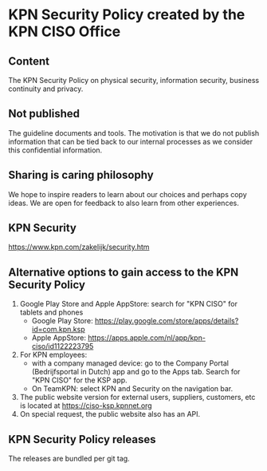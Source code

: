# KPN Security Policy created by the KPN CISO Office

## Content
The KPN Security Policy on physical security, information security, business continuity and privacy.

## Not published
The guideline documents and tools. The motivation is that we do not publish information that can be tied back to our internal processes as we consider this confidential information.

## Sharing is caring philosophy
We hope to inspire readers to learn about our choices and perhaps copy ideas. We are open for feedback to also learn from other experiences.

## KPN Security
https://www.kpn.com/zakelijk/security.htm

## Alternative options to gain access to the KPN Security Policy
1. Google Play Store and Apple AppStore: search for "KPN CISO" for tablets and phones
    * Google Play Store: https://play.google.com/store/apps/details?id=com.kpn.ksp
    * Apple AppStore: https://apps.apple.com/nl/app/kpn-ciso/id1122223795
2. For KPN employees:
    * with a company managed device: go to the Company Portal (Bedrijfsportal in Dutch) app and go to the Apps tab. Search for "KPN CISO" for the KSP app.
    * On TeamKPN: select KPN and Security on the navigation bar.
3. The public website version for external users, suppliers, customers, etc is located at https://ciso-ksp.kpnnet.org
4. On special request, the public website also has an API.



## KPN Security Policy releases
The releases are bundled per git tag.
